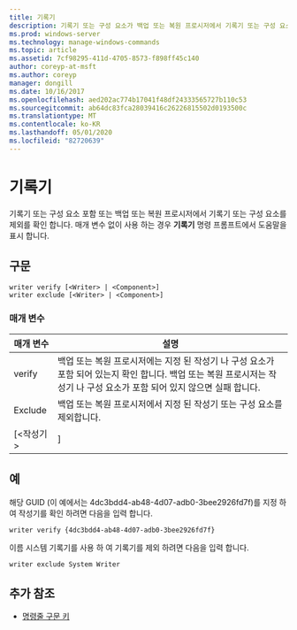 ```yaml
---
title: 기록기
description: 기록기 또는 구성 요소가 백업 또는 복원 프로시저에서 기록기 또는 구성 요소를 포함 하거나 제외 하는지 확인 하는 기록기에 대 한 참조 항목입니다.
ms.prod: windows-server
ms.technology: manage-windows-commands
ms.topic: article
ms.assetid: 7cf98295-411d-4705-8573-f898ff45c140
author: coreyp-at-msft
ms.author: coreyp
manager: dongill
ms.date: 10/16/2017
ms.openlocfilehash: aed202ac774b17041f48df24333565727b110c53
ms.sourcegitcommit: ab64dc83fca28039416c26226815502d0193500c
ms.translationtype: MT
ms.contentlocale: ko-KR
ms.lasthandoff: 05/01/2020
ms.locfileid: "82720639"
---
```

# <a name="writer"></a>기록기



기록기 또는 구성 요소 포함 또는 백업 또는 복원 프로시저에서 기록기 또는 구성 요소를 제외를 확인 합니다. 매개 변수 없이 사용 하는 경우 **기록기** 명령 프롬프트에서 도움말을 표시 합니다.

## <a name="syntax"></a>구문

```
writer verify [<Writer> | <Component>]
writer exclude [<Writer> | <Component>]
```

### <a name="parameters"></a>매개 변수

| 매개 변수  |                                                                                      설명                                                                                      |
|------------|---------------------------------------------------------------------------------------------------------------------------------------------------------------------------------------|
|   verify   | 백업 또는 복원 프로시저에는 지정 된 작성기 나 구성 요소가 포함 되어 있는지 확인 합니다. 백업 또는 복원 프로시저는 작성기 나 구성 요소가 포함 되어 있지 않으면 실패 합니다. |
|  Exclude   |                                                   백업 또는 복원 프로시저에서 지정 된 작성기 또는 구성 요소를 제외합니다.                                                    |
| [\<작성기> |                                                                                     <Component>]                                                                                      |

## <a name="examples"></a>예

해당 GUID (이 예에서는 4dc3bdd4-ab48-4d07-adb0-3bee2926fd7f)를 지정 하 여 작성기를 확인 하려면 다음을 입력 합니다.
```
writer verify {4dc3bdd4-ab48-4d07-adb0-3bee2926fd7f}
```
이름 시스템 기록기를 사용 하 여 기록기를 제외 하려면 다음을 입력 합니다.
```
writer exclude System Writer
```

## <a name="additional-references"></a>추가 참조

- [명령줄 구문 키](command-line-syntax-key.md)